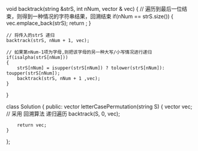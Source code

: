 void backtrack(string &strS, int nNum, vector<string> & vec)
{
    // 遍历到最后一位结束，则得到一种情况的字符串结果，回溯结束
    if(nNum == strS.size())
    {
        vec.emplace_back(strS);
        return ;
    }
    
    // 将传入的strS 递归
    backtrack(strS, nNum + 1, vec);
    
    // 如果第nNum-1项为字母,则把该字母的另一种大写/小写情况进行递归
    if(isalpha(strS[nNum]))
    {
        strS[nNum] = isupper(strS[nNum]) ? tolower(strS[nNum]): toupper(strS[nNum]);
        backtrack(strS, nNum + 1 ,vec);
    }
}

class Solution {
public:
    vector<string> letterCasePermutation(string S) {
        vector<string> vec;
        // 采用 回溯算法 递归遍历
        backtrack(S, 0, vec);
        
        return vec;
    }
};
